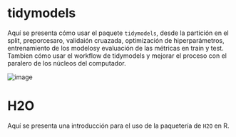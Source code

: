 # tidymodels

Aquí se presenta cómo usar el paquete `tidymodels`, desde la partición en el split, preporcesaro, validaión cruazada, optimización de hiperparámetros, entrenamiento de los modelosy evaluación de las métricas en train y test. Tambien cómo usar el workflow de tidymodels y mejorar el proceso con el paralero de los núcleos del computador. 

![image](https://user-images.githubusercontent.com/66522219/161838483-6b3f3283-427f-423d-8407-05b2117f233d.png)

# H2O

Aquí se presenta una introducción para el uso de la paquetería de `H2O` en R.
